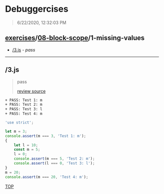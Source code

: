 # Debuggercises 

> 6/22/2020, 12:32:03 PM 

## [exercises](../../README.md)/[08-block-scope](../README.md)/1-missing-values 

- [/3.js](#3js) - _pass_ 
---

## /3.js 

> pass 
>
> [review source](../../../exercises/08-block-scope/1-missing-values/3.js)

```txt
+ PASS: Test 1: m
+ PASS: Test 2: m
+ PASS: Test 3: l
+ PASS: Test 4: m
```

```js
'use strict';

let m = 3;
console.assert(m === 3, 'Test 1: m');
{
	let l = 10;
	const m = 5;
	l = 0;
	console.assert(m === 5, 'Test 2: m');
	console.assert(l === 0, 'Test 3: l');
}
m = 20;
console.assert(m === 20, 'Test 4: m');

```

[TOP](#debuggercises)

